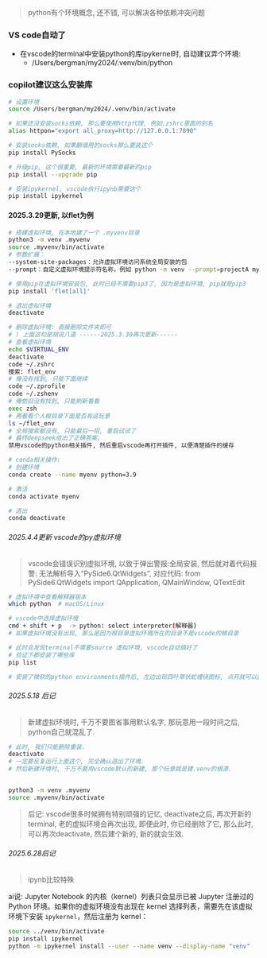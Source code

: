 > python有个环境概念, 还不错, 可以解决各种依赖冲突问题

### VS code自动了

* 在vscode的terminal中安装python的库ipykernel时, 自动建议弄个环境:
  * /Users/bergman/my2024/.venv/bin/python

### copilot建议这么安装库

```sh
# 设置环境
source /Users/bergman/my2024/.venv/bin/activate   

# 如果还没安装socks依赖, 那么要使用http代理, 例如.zshrc里面的别名
alias httpon="export all_proxy=http://127.0.0.1:7890"

# 安装socks依赖, 如果翻墙用的socks那么要装这个
pip install PySocks 

# 升级pip, 这个很重要, 最新的环境需要最新的pip
pip install --upgrade pip  

# 安装ipykernel, vscode执行ipynb需要这个
pip install ipykernel
```

#### 2025.3.29更新, 以flet为例

```sh
# 搭建虚拟环境, 在本地建了一个 .myvenv目录
python3 -m venv .myvenv
source .myvenv/bin/activate
# 参数扩展：
--system-site-packages：允许虚拟环境访问系统全局安装的包 
--prompt：自定义虚拟环境提示符名称，例如 python -m venv --prompt=projectA myenv 

# 使用pip在虚拟环境安装包, 此时已经不需要pip3了, 因为是虚拟环境, pip就是pip3
pip install 'flet[all]'

# 退出虚拟环境
deactivate

# 删除虚拟环境: 直接删除文件夹即可
# ! 上面这句是胡说八道 ------2025.3.30再次更新------
# 查看虚拟环境
echo $VIRTUAL_ENV
deactivate
code ~/.zshrc
搜索: flet_env
# 俺没有找到, 只能下面继续
code ~/.zprofile
code ~/.zshenv
# 俺依旧没有找到, 只能刷新看看
exec zsh
# 再看看个人根目录下面是否有这玩意
ls ~/flet_env
# 全局搜索都没有, 只能最后一招, 重启试试了
# 最终deepseek给出了正确答案. 
禁用vscode的python相关插件, 然后重启vscode再打开插件, 以便清楚插件的缓存

# conda相关操作:
# 创建环境
conda create --name myenv python=3.9

# 激活
conda activate myenv

# 退出
conda deactivate


```

###### 2025.4.4更新 vscode的py虚拟环境

> vscode会错误识别虚拟环境, 以致于弹出警报:全局安装, 
> 然后就对着代码报警: 无法解析导入“PySide6.QtWidgets”,  对应代码: from PySide6.QtWidgets import QApplication, QMainWindow, QTextEdit

```sh
# 虚拟环境中查看解释器版本
which python  # macOS/Linux

# vscode中选择虚拟环境
cmd + shift + p  -> python: select interpreter(解释器)
# 如果虚拟环境没有出现, 那么是因为根目录虚拟环境所在的目录不是vscode的根目录

# 此时会发现terminal不需要source 虚拟环境, vscode自动搞好了
# 验证下都安装了哪些库
pip list

# 安装了微软的python environments插件后, 左边出现四叶草状蛇缠绕图标, 点开就可以直接看到各种python信息
```



###### 2025.5.18 后记

> 新建虚拟环境时, 千万不要图省事用默认名字, 那玩意用一段时间之后, python自己就混乱了.

```sh
# 此时, 我们只能删除重装.
deactivate
# 一定要反复运行上面这个, 完全确认退出了环境.
# 然后新建环境时, 千万不要用vscode默认的新建, 那个玩意就是建.venv的根源.


python3 -m venv .myvenv
source .myvenv/bin/activate
```

> 后记: vscode很多时候拥有特别顽强的记忆, deactivate之后, 再次开新的terminal, 老的虚拟环境会再次出现, 即便此时, 你已经删除了它, 那么此时, 可以再次deactivate, 然后建个新的, 新的就会生效.



###### 2025.6.28后记

> ipynb比较特殊

ai说: Jupyter Notebook 的内核（kernel）列表只会显示已被 Jupyter 注册过的 Python 环境。如果你的虚拟环境没有出现在 kernel 选择列表，需要先在该虚拟环境下安装 `ipykernel`，然后注册为 kernel：

```sh
source ../venv/bin/activate
pip install ipykernel
python -m ipykernel install --user --name venv --display-name "venv"

```



